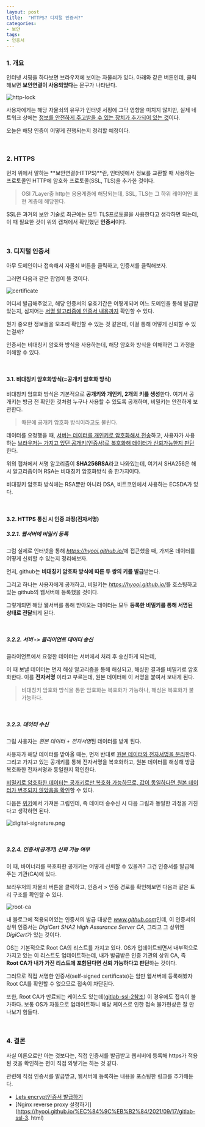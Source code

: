 ```yaml
---
layout: post
title:  "HTTPS? 디지털 인증서?"
categories:
- 보안
tags:
- 인증서
---
```


### 1. 개요
인터넷 서핑을 하다보면 브라우저에 보이는 자물쇠가 있다.
아래와 같은 버튼인데, 클릭해보면 **보안연결이 사용되었다**는 문구가 나타난다.

![http-lock](/assets/images/http-lock.PNG)

사용자에게는 해당 자물쇠의 유무가 인터넷 서핑에 그닥 영향을 미치지 않지만,
실제 네트워크 상에는 <ins>정보를 안전하게 주고받을 수 있는 장치가 추가되어 있는 것</ins>이다.

오늘은 해당 인증이 어떻게 진행되는지 정리할 예정이다.

<br/>

### 2. HTTPS
먼저 위에서 말하는 **보안연결(HTTPS)**란, 인터넷에서 정보를 교환할 때 사용하는 프로토콜인 HTTP에 
암호화 프로토콜(SSL, TLS)을 추가한 것이다.
> OSI 7Layer중 http는 응용계층에 해당되는데, SSL, TLS는 그 하위 레이어인 표현 계층에 해당한다.

SSL은 과거의 보안 기술로 최근에는 모두 TLS프로토콜을 사용한다고 생각하면 되는데,
이 때 필요한 것이 위의 캡쳐에서 확인했던 **인증서**이다.

<br/>

### 3. 디지털 인증서
아무 도메인이나 접속해서 자물쇠 버튼을 클릭하고, 인증서를 클릭해보자.

그러면 다음과 같은 팝업이 뜰 것이다.

![certificate](/assets/images/blog-certificate.png)

어디서 발급해주었고, 해당 인증서의 유효기간은 어떻게되며 어느 도메인을 통해 발급받았는지,
심지어는 <ins>서명 알고리즘에 인증서 내용까지</ins> 확인할 수 있다.

뭔가 중요한 정보들을 모조리 확인할 수 있는 것 같은데, 이걸 통해 어떻게 신뢰할 수 있는걸까?

인증서는 비대칭키 암호화 방식을 사용하는데, 해당 암호화 방식을 이해하면 그 과정을 이해할 수 있다.

<br/>

#### 3.1. 비대칭키 암호화방식(=공개키 암호화 방식)
비대칭키 암호화 방식은 기본적으로 **공개키와 개인키, 2개의 키를 생성**한다.
여기서 공개키는 방금 전 확인한 것처럼 누구나 사용할 수 있도록 공개하며, 비밀키는 안전하게 보관한다.
> 때문에 공개키 암호화 방식이라고도 불린다.

데이터를 요청했을 때, <ins>서버는 데이터를 개인키로 암호화해서 전송</ins>하고, 
사용자가 사용하는 <ins>브라우저는 가지고 있던 공개키(인증서)로 복호화해 데이터가 신뢰가능한지 판단</ins>한다.

위의 캡처에서 서명 알고리즘이 **SHA256RSA**라고 나와있는데,
여기서 SHA256은 해시 알고리즘이며 RSA는 비대칭키 암호화방식 중 한가지이다.


비대칭키 암호화 방식에는 RSA뿐만 아니라 DSA, 비트코인에서 사용하는 ECSDA가 있다.

<br/>

#### 3.2. HTTPS 통신 시 인증 과정(전자서명)
##### 3.2.1. 웹서버에 비밀키 등록
그럼 실제로 인터넷을 통해 <var>https://hyooi.github.io/</var>에 접근했을 때, 가져온 데이터를 어떻게 신뢰할 수 있는지 정리해보자.

먼저, github는 **비대칭키 암호화 방식에 따른 두 쌍의 키를 발급**받는다.

그리고 하나는 사용자에게 공개하고, 비밀키는 <var>https://hyooi.github.io/</var>를 호스팅하고 있는 github의 웹서버에 등록했을 것이다.

그렇게되면 해당 웹서버를 통해 받아오는 데이터는 모두 **등록한 비밀키를 통해 서명된 상태로 전달**되게 된다.

<br/>

##### 3.2.2. 서버 -> 클라이언트 데이터 송신
클라이언트에서 요청한 데이터는 서버에서 처리 후 송신하게 되는데,

이 때 보낼 데이터는 먼저 해싱 알고리즘을 통해 해싱되고, 해싱한 결과를 비밀키로 암호화한다.
이를 **전자서명** 이라고 부르는데, 원본 데이터에 이 서명을 붙여서 보내게 된다.
> 비대칭키 암호화 방식을 통한 암호화는 복호화가 가능하나, 해싱은 복호화가 불가능하다.

<br/>

##### 3.2.3. 데이터 수신
그럼 사용자는 <var>원본 데이터 + 전자서명</var>된 데이터를 받게 된다.

사용자가 해당 데이터를 받아올 때는, 먼저 반대로 <ins>원본 데이터와 전자서명을 분리</ins>한다.
그리고 가지고 있는 공개키를 통해 전자서명을 복호화하고,
원본 데이터를 해싱해 방금 복호화한 전자서명과 동일한지 확인한다.

<ins>비밀키로 암호화한 데이터는 공개키로만 복호화 가능하므로,
값이 동일하다면 원본 데이터가 변조되지 않았음을 확인</ins>할 수 있다.

다음은 [위키](https://en.wikipedia.org/wiki/Electronic_signature)에서 가져온 그림인데, 
즉 데이터 송수신 시 다음 그림과 동일한 과정을 거친다고 생각하면 된다.

![digital-signature.png](/assets/images/digital-signature.png)

<br/>

##### 3.2.4. 인증서(공개키) 신뢰 가능 여부
이 때, 바이너리를 복호화한 공개키는 어떻게 신뢰할 수 있을까?
그건 인증서를 발급해주는 기관(CA)에 있다.

브라우저의 자물쇠 버튼을 클릭하고, 인증서 > 인증 경로를 확인해보면 다음과 같은 트리 구조를 확인할 수 있다.

![root-ca](/assets/images/root-ca.PNG)

내 블로그에 적용되어있는 인증서의 발급 대상은 <var>www.github.com</var>인데,
이 인증서의 상위 인증서는 <var>DigiCert SHA2 High Assurance Server CA</var>,
그리고 그 상위엔 <var>DigiCert</var>가 있는 것이다.

OS는 기본적으로 Root CA의 리스트를 가지고 있다. 
OS가 업데이트되면서 내부적으로 가지고 있는 이 리스트도 업데이트하는데,
내가 발급받은 인증 기관의 상위 CA, 즉 **Root CA가 내가 가진 리스트에 포함된다면 신뢰 가능하다고 판단**하는 것이다.

그러므로 직접 서명한 인증서(self-signed certificate)는 암만 웹서버에 등록해봤자
Root CA를 확인할 수 없으므로 접속이 차단된다.

또한, Root CA가 만료되는 케이스도 있는데([gitlab-ssl-2참조](https://hyooi.github.io/%EC%84%9C%EB%B2%84/2021/09/17/gitlab-ssl-2.html)) 이 경우에도 접속이 불가하다.
보통 OS가 자동으로 업데이트하니 해당 케이스로 인한 접속 불가현상은 잘 만나보기 힘들다.

<br/>

### 4. 결론
사실 이론으로만 아는 것보다는, 직접 인증서를 발급받고 웹서버에 등록해 https가 적용된 것을 확인하는 편이 직접 와닿기는 하는 것 같다.

관련해 직접 인증서를 발급받고, 웹서버에 등록하는 내용을 포스팅한 링크를 추가해둔다.
- [Lets encrypt인증서 발급하기](https://hyooi.github.io/%EC%84%9C%EB%B2%84/2021/09/17/gitlab-ssl-2.html)
- [Nginx reverse proxy 설정하기](https://hyooi.github.io/%EC%84%9C%EB%B2%84/2021/09/17/gitlab-ssl-3. html)
